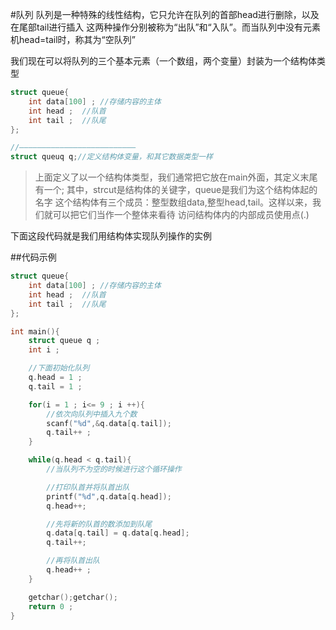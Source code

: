 #队列
队列是一种特殊的线性结构，它只允许在队列的首部head进行删除，以及在尾部tail进行插入
这两种操作分别被称为“出队”和“入队”。而当队列中没有元素机head=tail时，称其为“空队列”

我们现在可以将队列的三个基本元素（一个数组，两个变量）封装为一个结构体类型
```C
struct queue{
    int data[100] ; //存储内容的主体
    int head ;  //队首
    int tail ;  //队尾
};

//——————————————————————————
struct queuq q;//定义结构体变量，和其它数据类型一样
```
>上面定义了以一个结构体类型，我们通常把它放在main外面，其定义末尾有一个;
其中，strcut是结构体的关键字，queue是我们为这个结构体起的名字
这个结构体有三个成员：整型数组data,整型head,tail。这样以来，我们就可以把它们当作一个整体来看待
访问结构体内的内部成员使用点(.)

下面这段代码就是我们用结构体实现队列操作的实例

##代码示例

```C
struct queue{
    int data[100] ; //存储内容的主体
    int head ;  //队首
    int tail ;  //队尾
};

int main(){
    struct queue q ; 
    int i ;

    //下面初始化队列
    q.head = 1 ; 
    q.tail = 1 ;

    for(i = 1 ; i<= 9 ; i ++){
        //依次向队列中插入九个数
        scanf("%d",&q.data[q.tail]);
        q.tail++ ; 
    }

    while(q.head < q.tail){
        //当队列不为空的时候进行这个循环操作

        //打印队首并将队首出队
        printf("%d",q.data[q.head]);
        q.head++;

        //先将新的队首的数添加到队尾
        q.data[q.tail] = q.data[q.head];
        q.tail++;

        //再将队首出队
        q.head++ ;
    }

    getchar();getchar();
    return 0 ;
}
```


